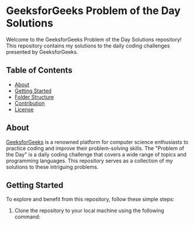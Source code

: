 # GeeksforGeeks Problem of the Day Solutions

Welcome to the GeeksforGeeks Problem of the Day Solutions repository! This repository contains my solutions to the daily coding challenges presented by GeeksforGeeks.

## Table of Contents

- [About](#about)
- [Getting Started](#getting-started)
- [Folder Structure](#folder-structure)
- [Contribution](#contribution)
- [License](#license)

## About

[GeeksforGeeks](https://www.geeksforgeeks.org/) is a renowned platform for computer science enthusiasts to practice coding and improve their problem-solving skills. The "Problem of the Day" is a daily coding challenge that covers a wide range of topics and programming languages. This repository serves as a collection of my solutions to these intriguing problems.

## Getting Started

To explore and benefit from this repository, follow these simple steps:

1. Clone the repository to your local machine using the following command:
